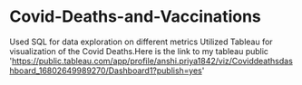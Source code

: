 # Covid-Deaths-and-Vaccinations
Used SQL for data exploration on different metrics 
Utilized Tableau for visualization of the Covid Deaths.Here is the link to my tableau public 'https://public.tableau.com/app/profile/anshi.priya1842/viz/Coviddeathsdashboard_16802649989270/Dashboard1?publish=yes'
